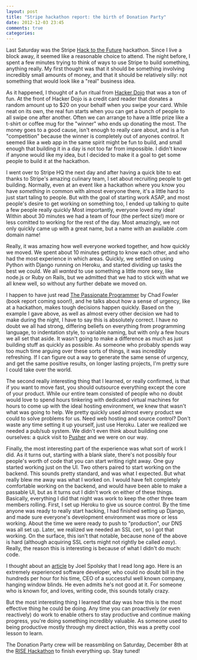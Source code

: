 ```yaml
---
layout: post
title: "Stripe hackathon report: the birth of Donation Party"
date: 2012-12-03 23:45
comments: true
categories: 
---
```

Last Saturday was the Stripe [Hack to the Future](https://stripe.com/blog/hack-to-the-future) hackathon.
Since I live a block away, it seemed like a reasonable choice to attend.
The night before, I spent a few minutes trying to think of ways to use Stripe to build something, anything really.
My first thought was that it should be something involving incredibly small amounts of money, and that it should be relatively silly: not something that would look like a "real" business idea.

As it happened, I thought of a fun ritual from [Hacker Dojo](http://www.hackerdojo.com/) that was a ton of fun.
At the front of Hacker Dojo is a credit card reader that donates a random amount up to $20 on your behalf when you swipe your card.
While neat on its own, the real fun starts when you can get a bunch of people to all swipe one after another.
Often we can arrange to have a little prize like a t-shirt or coffee mug for the "winner" who ends up donating the most.
The money goes to a good cause, isn't enough to really care about, and is a fun "competition" because the winner is completely out of anyones control.
It seemed like a web app in the same spirit might be fun to build, and small enough that building it in a day is not too far from impossible.
I didn't know if anyone would like my idea, but I decided to make it a goal to get some people to build it at the hackathon.

I went over to Stripe HQ the next day and after having a quick bite to eat thanks to Stripe's amazing culinary team, I set about recruiting people to get building.
Normally, even at an event like a hackathon where you know you have _something_ in common with almost everyone there, it's a little hard to just start taling to people.
But with the goal of starting work ASAP, and most people's desire to get working on something too, I ended up talking to quite a few people really quickly
Most importantly, everyone loved my idea!
Within about 30 minutes we had a team of four (the perfect size!) more or less comitted to working for the rest of the day.
Most amazingly, we not only quickly came up with a great name, but a name with an available .com domain name!

Really, it was amazing how well everyone worked together, and how quickly we moved.
We spent about 10 minutes getting to know each other, and who had the most experience in which areas.
Quickly, we settled on using Python with Django running on Heroku, and started dividing up tasks the best we could.
We all _wanted_ to use something a little more sexy, like node.js or Ruby on Rails, but we admitted that we had to stick with what we all knew well, so without any further debate we moved on.

I happen to have just read [The Passionate Programmer](http://pragprog.com/book/cfcar2/the-passionate-programmer) by Chad Fowler (book report coming soon!), and he talks about how a sense of urgency, like at a hackathon, makes tough decisions happen quickly.
Based on the example I gave above, as well as almost every other decision we had to make during the night, I have to say this is absolutely correct.
I have no doubt we all had strong, differing beliefs on everything from programming language, to indentation style, to variable naming, but with only a few hours we all set that aside.
It wasn't going to make a difference as much as just building stuff as quickly as possible.
As someone who probably spends way too much time arguing over these sorts of things, it was incredibly refreshing.
If I can figure out a way to generate the same sense of urgency, and get the same positive results, on longer lasting projects, I'm pretty sure I could take over the world.

The second really interesting thing that I learned, or really confirmed, is that if you want to move fast, you should outsource everything except the core of your product.
While our entire team consisted of people who no doubt would love to spend hours tinkering with dedicated virtual machines for hours to come up with the ideal hosting environment, we knew that wasn't what was going to help.
We pretty quickly used almost every product we could to solve problems for us.
Need web hosting and source control?
Don't waste any time setting it up yourself, just use Heroku.
Later we realized we needed a pub/sub system.
We didn't even think about building one ourselves: a quick visit to [Pusher](http://pusherapp.com) and we were on our way.

Finally, the most interesting part of the experience was what sort of work I did.
As it turns out, starting with a blank slate, there's not possibly four people's worth of code that you can start writing right away.
One guy started working just on the UI.
Two others paired to start working on the backend.
This sounds pretty standard, and was what I expected.
But what really blew me away was what I worked on.
I would have felt completely comfortable working on the backend, and would have been able to make a passable UI, but as it turns out I didn't work on either of these things.
Basically, everything I did that night was work to keep the other three team members rolling.
First, I set up Heroku to give us source control.
By the time anyone was ready to really start hacking, I had finished setting up Django, and made sure everyone's development environment was more or less working.
About the time we were ready to push to "production", our DNS was all set up.
Later, we realized we needed an SSL cert, so I got that working.
On the surface, this isn't that notable, because none of the above is hard (although acquiring SSL certs might not rightly be called _easy_).
Really, the reason this is interesting is because of what I didn't do much: code.

I thought about an [article](http://www.inc.com/magazine/20081201/how-hard-could-it-be-my-style-of-servant-leadership.html) by Joel Spolsky that I read long ago.
Here is an extremely experienced software developer, who could no doubt bill in the hundreds per hour for his time, CEO of a successful well known company, hanging window blinds.
He even admits he's not good at it.
For someone who is known for, and loves, writing code, this sounds totally crazy.

But the most interesting thing I learned that day was how this is the most effective thing he could be doing.
Any time you can proactively (or even reactively) do work to enable others to stay productive and continue making progress, you're doing something incredibly valuable.
As someone used to being productive mostly through my direct action, this was a pretty cool lesson to learn.

The Donation Party crew will be reassmbling on Saturday, December 8th at the [RISE Hackathon](https://www.facebook.com/events/512718438746224/) to finish everything up.
Stay tuned!
